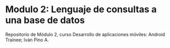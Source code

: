 # Modulo 2: Lenguaje de consultas a una base de datos
Repositorio de Módulo 2, curso Desarrollo de aplicaciones móviles: Android Trainee;
Iván Pino A.
